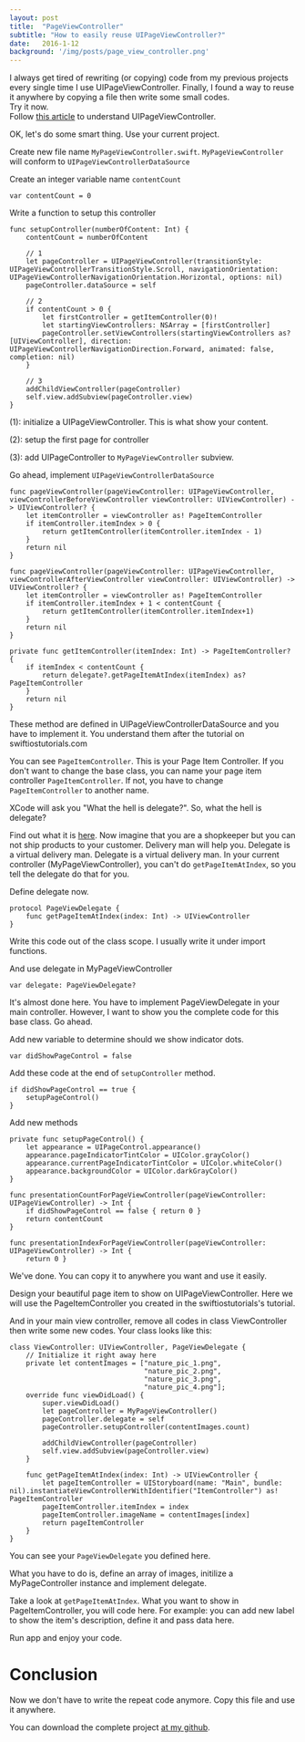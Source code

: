 ```yaml
---
layout: post
title:  "PageViewController"
subtitle: "How to easily reuse UIPageViewController?"
date:   2016-1-12 
background: '/img/posts/page_view_controller.png'
---
```

I always get tired of rewriting (or copying) code from my previous projects every single time I use UIPageViewController. Finally, I found a way to reuse it anywhere by copying a file then write some small codes.  
Try it now.  
Follow [this article](http://swiftiostutorials.com/ios-tutorial-using-uipageviewcontroller-create-content-slider-objective-cswift/) to understand UIPageViewController.

OK, let's do some smart thing. Use your current project.

Create new file name `MyPageViewController.swift`. `MyPageViewController` will conform to `UIPageViewControllerDataSource`

Create an integer variable name `contentCount`

```
var contentCount = 0
```

Write a function to setup this controller

```
func setupController(numberOfContent: Int) {
    contentCount = numberOfContent

    // 1
    let pageController = UIPageViewController(transitionStyle: UIPageViewControllerTransitionStyle.Scroll, navigationOrientation: UIPageViewControllerNavigationOrientation.Horizontal, options: nil)
    pageController.dataSource = self
    
    // 2
    if contentCount > 0 {
        let firstController = getItemController(0)!
        let startingViewControllers: NSArray = [firstController]
        pageController.setViewControllers(startingViewControllers as? [UIViewController], direction: UIPageViewControllerNavigationDirection.Forward, animated: false, completion: nil)
    }

    // 3
    addChildViewController(pageController)
    self.view.addSubview(pageController.view)
}

```

(1): initialize a UIPageViewController. This is what show your content.

(2): setup the first page for controller

(3): add UIPageController to `MyPageViewController` subview.

Go ahead, implement `UIPageViewControllerDataSource`

```
func pageViewController(pageViewController: UIPageViewController, viewControllerBeforeViewController viewController: UIViewController) -> UIViewController? {
    let itemController = viewController as! PageItemController
    if itemController.itemIndex > 0 {
        return getItemController(itemController.itemIndex - 1)
    }
    return nil
}

func pageViewController(pageViewController: UIPageViewController, viewControllerAfterViewController viewController: UIViewController) -> UIViewController? {
    let itemController = viewController as! PageItemController
    if itemController.itemIndex + 1 < contentCount {
        return getItemController(itemController.itemIndex+1)
    }
    return nil
}

private func getItemController(itemIndex: Int) -> PageItemController? {
    if itemIndex < contentCount {
        return delegate?.getPageItemAtIndex(itemIndex) as? PageItemController
    }
    return nil
}

```

These method are defined in UIPageViewControllerDataSource and you have to implement it. You understand them after the tutorial on swiftiostutorials.com

You can see `PageItemController`. This is your Page Item Controller. If you don't want to change the base class, you can name your page item controller `PageItemController`. If not, you have to change `PageItemController` to another name.

XCode will ask you "What the hell is delegate?". So, what the hell is delegate?

Find out what it is [here](https://developer.apple.com/library/ios/documentation/General/Conceptual/CocoaEncyclopedia/DelegatesandDataSources/DelegatesandDataSources.html). Now imagine that you are a shopkeeper but you can not ship products to your customer. Delivery man will help you. Delegate is a virtual delivery man. Delegate is a virtual delivery man. In your current controller (MyPageViewController), you can't do `getPageItemAtIndex`, so you tell the delegate do that for you.

Define delegate now.

```
protocol PageViewDelegate {
    func getPageItemAtIndex(index: Int) -> UIViewController
}
```

Write this code out of the class scope. I usually write it under import functions.

And use delegate in MyPageViewController
```
var delegate: PageViewDelegate?
```

It's almost done here. You have to implement PageViewDelegate in your main controller. However, I want to show you the complete code for this base class. Go ahead.

Add new variable to determine should we show indicator dots.

```
var didShowPageControl = false
```

Add these code at the end of `setupController` method.

```
if didShowPageControl == true {
    setupPageControl()
}
```

Add new methods
```
private func setupPageControl() {
    let appearance = UIPageControl.appearance()
    appearance.pageIndicatorTintColor = UIColor.grayColor()
    appearance.currentPageIndicatorTintColor = UIColor.whiteColor()
    appearance.backgroundColor = UIColor.darkGrayColor()
}

func presentationCountForPageViewController(pageViewController: UIPageViewController) -> Int {
    if didShowPageControl == false { return 0 }
    return contentCount
}

func presentationIndexForPageViewController(pageViewController: UIPageViewController) -> Int {
    return 0 }

```

We've done. You can copy it to anywhere you want and use it easily.

Design your beautiful page item to show on UIPageViewController. Here we will use the PageItemController you created in the swiftiostutorials's tutorial.

And in your main view controller, remove all codes in class ViewController then write some new codes. Your class looks like this:

```
class ViewController: UIViewController, PageViewDelegate {
    // Initialize it right away here
    private let contentImages = ["nature_pic_1.png",
                                 "nature_pic_2.png",
                                 "nature_pic_3.png",
                                 "nature_pic_4.png"];
    override func viewDidLoad() {
        super.viewDidLoad()
        let pageController = MyPageViewController()
        pageController.delegate = self
        pageController.setupController(contentImages.count)

        addChildViewController(pageController)
        self.view.addSubview(pageController.view)
    }

    func getPageItemAtIndex(index: Int) -> UIViewController {
        let pageItemController = UIStoryboard(name: "Main", bundle: nil).instantiateViewControllerWithIdentifier("ItemController") as! PageItemController
        pageItemController.itemIndex = index
        pageItemController.imageName = contentImages[index]
        return pageItemController
    }
}
```

You can see your `PageViewDelegate` you defined here.

What you have to do is, define an array of images, initilize a MyPageController instance and implement delegate.

Take a look at `getPageItemAtIndex`. What you want to show in PageItemController, you will code here. For example: you can add new label to show the item's description, define it and pass data here.

Run app and enjoy your code.

# Conclusion

Now we don't have to write the repeat code anymore. Copy this file and use it anywhere.

You can download the complete project [at my github](https://github.com/nguyentruongky/KPageViewController).